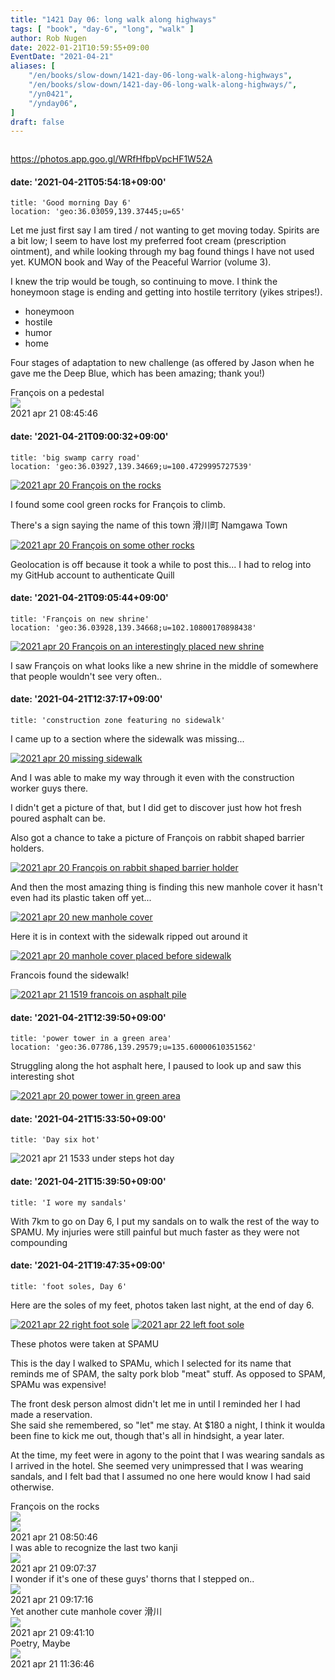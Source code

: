 ```yaml
---
title: "1421 Day 06: long walk along highways"
tags: [ "book", "day-6", "long", "walk" ]
author: Rob Nugen
date: 2022-01-21T10:59:55+09:00
EventDate: "2021-04-21"
aliases: [
    "/en/books/slow-down/1421-day-06-long-walk-along-highways",
    "/en/books/slow-down/1421-day-06-long-walk-along-highways/",
    "/yn0421",
    "/ynday06",
]
draft: false
---
```


<img
src="https://b.robnugen.com/quests/walk-to-niigata/2021/en_route/day-06/2021_apr_21_1519_francois_on_asphalt_pile.jpg"
alt=""
class="title" />

https://photos.app.goo.gl/WRfHfbpVpcHF1W52A


#### date: '2021-04-21T05:54:18+09:00'

    title: 'Good morning Day 6'
    location: 'geo:36.03059,139.37445;u=65'

Let me just first say I am tired / not wanting to get moving today.   Spirits are a bit low; I seem to have lost my preferred foot cream (prescription ointment), and while looking through my bag found things I have not used yet.  KUMON book and Way of the Peaceful Warrior (volume 3).

I knew the trip would be tough, so continuing to move.  I think the honeymoon stage is ending and getting into hostile territory (yikes stripes!).

* honeymoon
* hostile
* humor
* home

Four stages of adaptation to new challenge (as offered by Jason when he gave me the Deep Blue, which has been amazing; thank you!)

<div class="image_start uiBoxWhite noborder">
  <div class="title_text">François on a pedestal</div>
  <div class="_3-95 _2let"><a target="_blank" href="https://b.robnugen.com/adaptive-images/ig_cache_2022_jan_17/posts/202104/175752595_186285363213363_4194981438832548253_n_18150514570157322.jpg"><img src="https://b.robnugen.com/adaptive-images/ig_cache_2022_jan_17/posts/202104/175752595_186285363213363_4194981438832548253_n_18150514570157322.jpg" class="_2yuc _3-96" /></a>
  </div>
  <div class="date_taken_local">2021 apr 21 08:45:46</div>
</div>


#### date: '2021-04-21T09:00:32+09:00'

    title: 'big swamp carry road'
    location: 'geo:36.03927,139.34669;u=100.4729995727539'

[![2021 apr 20 François on the rocks](//b.robnugen.com/quests/walk-to-niigata/2021/en_route/day-06/thumbs/2021_apr_20_francois_on_the_rocks.jpeg)](//b.robnugen.com/quests/walk-to-niigata/2021/en_route/day-06/2021_apr_20_francois_on_the_rocks.jpeg)

I found some cool green rocks for François to climb.

There's a sign saying the name of this town 滑川町 Namgawa Town

[![2021 apr 20 François on some other rocks](//b.robnugen.com/quests/walk-to-niigata/2021/en_route/day-06/thumbs/2021_apr_20_francois_on_some_other_rocks.jpeg)](//b.robnugen.com/quests/walk-to-niigata/2021/en_route/day-06/2021_apr_20_francois_on_some_other_rocks.jpeg)

Geolocation is off because it took a while to post this...  I had to relog into my GitHub account to authenticate Quill

#### date: '2021-04-21T09:05:44+09:00'

    title: 'François on new shrine'
    location: 'geo:36.03928,139.34668;u=102.10800170898438'

[![2021 apr 20 François on an interestingly placed new shrine](//b.robnugen.com/quests/walk-to-niigata/2021/en_route/day-06/thumbs/2021_apr_20_francois_on_an_interestingly_placed_new_shrine.jpeg)](//b.robnugen.com/quests/walk-to-niigata/2021/en_route/day-06/2021_apr_20_francois_on_an_interestingly_placed_new_shrine.jpeg)          

I saw François on what looks like a new shrine in the middle of somewhere
that people wouldn't see very often..


#### date: '2021-04-21T12:37:17+09:00'

    title: 'construction zone featuring no sidewalk'

I came up to a section where the sidewalk was missing...

[![2021 apr 20 missing sidewalk](//b.robnugen.com/quests/walk-to-niigata/2021/en_route/day-06/thumbs/2021_apr_20_missing_sidewalk.jpeg)](//b.robnugen.com/quests/walk-to-niigata/2021/en_route/day-06/2021_apr_20_missing_sidewalk.jpeg)

And I was able to make my way through it even with the construction worker guys there.

I didn't get a picture of that, but I did get to discover just how hot fresh poured asphalt can be.

Also got a chance to take a picture of François on rabbit shaped barrier holders.

[![2021 apr 20 François on rabbit shaped barrier holder](//b.robnugen.com/quests/walk-to-niigata/2021/en_route/day-06/thumbs/2021_apr_20_francois_on_rabbit_shaped_barrier_holder.jpeg)](//b.robnugen.com/quests/walk-to-niigata/2021/en_route/day-06/2021_apr_20_francois_on_rabbit_shaped_barrier_holder.jpeg)

And then the most amazing thing is finding this new manhole cover it hasn't even had its plastic taken off yet...

[![2021 apr 20 new manhole cover](//b.robnugen.com/quests/walk-to-niigata/2021/en_route/day-06/thumbs/2021_apr_20_new_manhole_cover.jpeg)](//b.robnugen.com/quests/walk-to-niigata/2021/en_route/day-06/2021_apr_20_new_manhole_cover.jpeg)

Here it is in context with the sidewalk ripped out around it

[![2021 apr 20 manhole cover placed before sidewalk](//b.robnugen.com/quests/walk-to-niigata/2021/en_route/day-06/thumbs/2021_apr_20_manhole_cover_placed_before_sidewalk.jpeg)](//b.robnugen.com/quests/walk-to-niigata/2021/en_route/day-06/2021_apr_20_manhole_cover_placed_before_sidewalk.jpeg)          

Francois found the sidewalk!

[![2021 apr 21 1519 francois on asphalt pile](//b.robnugen.com/quests/walk-to-niigata/2021/en_route/day-06/thumbs/2021_apr_21_1519_francois_on_asphalt_pile.jpg)](//b.robnugen.com/quests/walk-to-niigata/2021/en_route/day-06/2021_apr_21_1519_francois_on_asphalt_pile.jpg)

#### date: '2021-04-21T12:39:50+09:00'

    title: 'power tower in a green area'
    location: 'geo:36.07786,139.29579;u=135.60000610351562'

Struggling along the hot asphalt here, I paused to look up and saw this interesting shot

[![2021 apr 20 power tower in green area](//b.robnugen.com/quests/walk-to-niigata/2021/en_route/day-06/thumbs/2021_apr_20_power_tower_in_green_area.jpeg)](//b.robnugen.com/quests/walk-to-niigata/2021/en_route/day-06/2021_apr_20_power_tower_in_green_area.jpeg)          


#### date: '2021-04-21T15:33:50+09:00'

    title: 'Day six hot'

<img
src="//b.robnugen.com/quests/walk-to-niigata/2021/en_route/day-06/2021_apr_21_1533_under_steps_hot_day.jpg"
alt="2021 apr 21 1533 under steps hot day"
class="half" />

#### date: '2021-04-21T15:39:50+09:00'

    title: 'I wore my sandals'

With 7km to go on Day 6, I put my sandals on to walk the rest of the way to SPAMU.  My injuries were still painful but much faster as they were not compounding

#### date: '2021-04-21T19:47:35+09:00'

    title: 'foot soles, Day 6'

Here are the soles of my feet, photos taken last night, at the end of day 6.

[![2021 apr 22 right foot sole](//b.robnugen.com/quests/walk-to-niigata/2021/en_route/day-06/thumbs/2021_apr_22_right_foot_sole.jpeg)](//b.robnugen.com/quests/walk-to-niigata/2021/en_route/day-06/2021_apr_22_right_foot_sole.jpeg)
[![2021 apr 22 left foot sole](//b.robnugen.com/quests/walk-to-niigata/2021/en_route/day-06/thumbs/2021_apr_22_left_foot_sole.jpeg)](//b.robnugen.com/quests/walk-to-niigata/2021/en_route/day-06/2021_apr_22_left_foot_sole.jpeg)

These photos were taken at SPAMU   


This is the day I walked to SPAMu, which I selected for its name that reminds me
of SPAM, the salty pork blob "meat" stuff.  As opposed to SPAM, SPAMu was expensive!

The front desk person almost didn't let me in until I reminded her I had made a reservation.  
She said she remembered, so "let" me stay.
At $180 a night, I think it woulda been fine to kick me out,
though that's all in hindsight, a year later.

At the time, my feet were in agony to the point that I was wearing sandals as I
arrived in the hotel.  She seemed very unimpressed that I was wearing sandals, and
I felt bad that I assumed no one here would know I had said otherwise.


<div class="image_start uiBoxWhite noborder">
  <div class="title_text">François on the rocks</div>
  <div class="_3-95 _2let">
    <div><a target="_blank" href="https://b.robnugen.com/adaptive-images/ig_cache_2022_jan_17/posts/202104/176528590_461940085041252_8152499888249501745_n_18220852123022870.jpg"><img src="https://b.robnugen.com/adaptive-images/ig_cache_2022_jan_17/posts/202104/176528590_461940085041252_8152499888249501745_n_18220852123022870.jpg" class="_2yuc _3-96" /></a></div>
    <div><a target="_blank" href="https://b.robnugen.com/adaptive-images/ig_cache_2022_jan_17/posts/202104/175921989_539377217048275_5266278342285433158_n_17986919254354463.jpg"><img src="https://b.robnugen.com/adaptive-images/ig_cache_2022_jan_17/posts/202104/175921989_539377217048275_5266278342285433158_n_17986919254354463.jpg" class="_2yuc _3-96" /></a></div>
  </div>
  <div class="date_taken_local">2021 apr 21 08:50:46</div>
</div>
<div class="image_start uiBoxWhite noborder">
  <div class="title_text">I was able to recognize the last two kanji</div>
  <div class="_3-95 _2let"><a target="_blank" href="https://b.robnugen.com/adaptive-images/ig_cache_2022_jan_17/posts/202104/175631362_1343868489347004_7440772673519538941_n_18001671472321381.jpg"><img src="https://b.robnugen.com/adaptive-images/ig_cache_2022_jan_17/posts/202104/175631362_1343868489347004_7440772673519538941_n_18001671472321381.jpg" class="_2yuc _3-96" /></a>
  </div>
  <div class="date_taken_local">2021 apr 21 09:07:37</div>
</div>
<div class="image_start uiBoxWhite noborder">
  <div class="title_text">I wonder if it&#039;s one of these guys&#039; thorns that I stepped on..</div>
  <div class="_3-95 _2let"><a target="_blank" href="https://b.robnugen.com/adaptive-images/ig_cache_2022_jan_17/posts/202104/176127527_163548935666380_5020389242857243650_n_17912417152697231.jpg"><img src="https://b.robnugen.com/adaptive-images/ig_cache_2022_jan_17/posts/202104/176127527_163548935666380_5020389242857243650_n_17912417152697231.jpg" class="_2yuc _3-96" /></a>
  </div>
  <div class="date_taken_local">2021 apr 21 09:17:16</div>
</div>
<div class="image_start uiBoxWhite noborder">
  <div class="title_text">Yet another cute manhole cover
    滑川</div>
  <div class="_3-95 _2let"><a target="_blank" href="https://b.robnugen.com/adaptive-images/ig_cache_2022_jan_17/posts/202104/176128702_2350690568408026_4678425950771088535_n_17933102320492786.jpg"><img src="https://b.robnugen.com/adaptive-images/ig_cache_2022_jan_17/posts/202104/176128702_2350690568408026_4678425950771088535_n_17933102320492786.jpg" class="_2yuc _3-96" /></a>
  </div>
  <div class="date_taken_local">2021 apr 21 09:41:10</div>
</div>
<div class="image_start uiBoxWhite noborder">
  <div class="title_text">Poetry, Maybe</div>
  <div class="_3-95 _2let"><a target="_blank" href="https://b.robnugen.com/adaptive-images/ig_cache_2022_jan_17/posts/202104/176080364_211630570368623_5204279167162131194_n_18109159303228319.jpg"><img src="https://b.robnugen.com/adaptive-images/ig_cache_2022_jan_17/posts/202104/176080364_211630570368623_5204279167162131194_n_18109159303228319.jpg" class="_2yuc _3-96" /></a>
  </div>
  <div class="date_taken_local">2021 apr 21 11:36:46</div>
</div>
